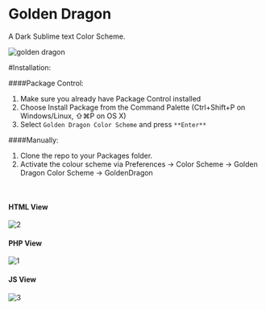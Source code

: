 
# Golden Dragon
A Dark Sublime text Color Scheme.

![golden dragon](https://cloud.githubusercontent.com/assets/8646770/5792283/de5b1e0e-9f32-11e4-8e5f-67ef48bcfda6.jpg)

#Installation:

####Package Control:

1. Make sure you already have Package Control installed
2. Choose Install Package from the Command Palette (Ctrl+Shift+P on Windows/Linux, ⇧⌘P on OS X)
3. Select `Golden Dragon Color Scheme` and press `**Enter**`

####Manually:

1. Clone the repo to your Packages folder.
2. Activate the colour scheme via Preferences -> Color Scheme -> Golden Dragon Color Scheme -> GoldenDragon

<br>

#### HTML View
![2](https://cloud.githubusercontent.com/assets/8646770/5792266/b44ec620-9f31-11e4-8d46-2c489e21a941.PNG)

#### PHP View
![1](https://cloud.githubusercontent.com/assets/8646770/5792263/82f0e3f6-9f31-11e4-9b6f-f0f565d4219e.PNG)

#### JS View
![3](https://cloud.githubusercontent.com/assets/8646770/5792269/d51d3c74-9f31-11e4-815a-9ea6b0c459e8.PNG)
